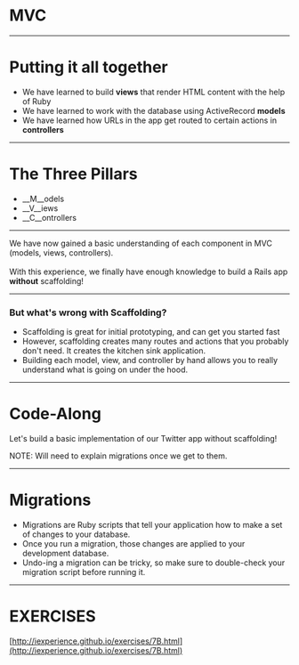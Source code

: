 # MVC

---
# Putting it all together

* We have learned to build __views__ that render HTML content with the help of Ruby
* We have learned to work with the database using ActiveRecord __models__
* We have learned how URLs in the app get routed to certain actions in __controllers__

---
# The Three Pillars

* __M__odels
* __V__iews
* __C__ontrollers

---

We have now gained a basic understanding of each component in MVC (models, views, controllers).
<br/><br/>
With this experience, we finally have enough knowledge to build a Rails app __without__ scaffolding!

---
### But what's wrong with Scaffolding?

* Scaffolding is great for initial prototyping, and can get you started fast
* However, scaffolding creates many routes and actions that you probably don't need. It creates the kitchen sink application.
* Building each model, view, and controller by hand allows you to really understand what is going on under the hood.

---

# Code-Along

Let's build a basic implementation of our Twitter app without scaffolding!

NOTE: Will need to explain migrations once we get to them.

---
# Migrations

* Migrations are Ruby scripts that tell your application how to make a set of changes to your database.
* Once you run a migration, those changes are applied to your development database. 
* Undo-ing a migration can be tricky, so make sure to double-check your migration script before running it.

---

# EXERCISES

[http://iexperience.github.io/exercises/7B.html](http://iexperience.github.io/exercises/7B.html)